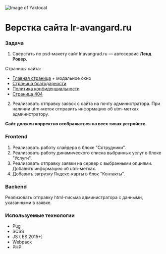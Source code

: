 ![Image of Yaktocat](https://lr-avangard.ru/assets/images/default/img__tpl-email-top.jpg)

Верстка сайта lr-avangard.ru
=============================

### Задача

1. Сверстать по psd-макету сайт lr.avangrad.ru — автосервис **Ленд Ровер.**

Страницы сайта:

- [Главная страница](https://lr-avangard.ru/) + модальное окно
- [Страница благодарности](https://lr-avangard.ru/thankyou.html)
- [Политика конфиденциальности](https://lr-avangard.ru/policy.html)
- [Страница 404](https://lr-avangard.ru/404)

2. Реализовать отправку заявок с сайта на почту администратора. При наличии utm-меток отправить информацию об utm-метках администратору.

**Сайт должен корректно отображаться на всех типах устройств.**

### Frontend

1. Реализовать работу слайдера в блоке "Сотрудники".
2. Реализовать работу динамического списка выбранных услуг в блоке "Услуги".
2. Реализовать отправку заявки на сервер с выбранными опциями. Добавить информацию об utm-метках.
3. Добавить загрузку Яндекс-карты в блок "Контакты".

### Backend 

Реализовать отправку html-письма администратора с данными, указанными в заявке.

### Используемые технологии

- Pug
- SCSS
- JS ( ES 2015+)
- Webpack
- PHP








